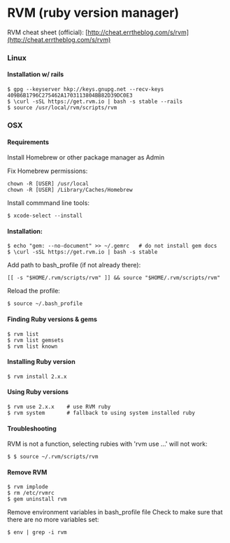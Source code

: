 RVM (ruby version manager)
==========================

RVM cheat sheet (official): [http://cheat.errtheblog.com/s/rvm](http://cheat.errtheblog.com/s/rvm)


### Linux

#### Installation w/ rails

	$ gpg --keyserver hkp://keys.gnupg.net --recv-keys 409B6B1796C275462A1703113804BB82D39DC0E3
	$ \curl -sSL https://get.rvm.io | bash -s stable --rails
	$ source /usr/local/rvm/scripts/rvm

### OSX

#### Requirements

Install Homebrew or other package manager as Admin

Fix Homebrew permissions:

	chown -R [USER] /usr/local
    chown -R [USER] /Library/Caches/Homebrew

Install commmand line tools:

	$ xcode-select --install


#### Installation:

	$ echo "gem: --no-document" >> ~/.gemrc   # do not install gem docs
	$ \curl -sSL https://get.rvm.io | bash -s stable

Add path to bash_profile (if not already there):

    [[ -s "$HOME/.rvm/scripts/rvm" ]] && source "$HOME/.rvm/scripts/rvm"

Reload the profile: 

    $ source ~/.bash_profile


#### Finding Ruby versions & gems

	$ rvm list
	$ rvm list gemsets
	$ rvm list known

#### Installing Ruby version

	$ rvm install 2.x.x

#### Using Ruby versions

	$ rvm use 2.x.x    # use RVM ruby  
	$ rvm system       # fallback to using system installed ruby



#### Troubleshooting

RVM is not a function, selecting rubies with 'rvm use ...' will not work:

	$ $ source ~/.rvm/scripts/rvm


#### Remove RVM

	$ rvm implode
	$ rm /etc/rvmrc
	$ gem uninstall rvm

Remove environment variables in bash_profile file
Check to make sure that there are no more variables set: 

	$ env | grep -i rvm

